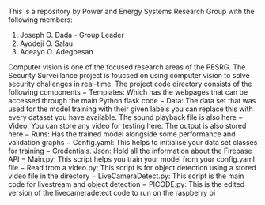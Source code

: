 This is a repository by Power and Energy Systems Research Group with the following members:
1. Joseph O. Dada - Group Leader
2. Ayodeji O. Salau
3. Adeayo O. Adegbesan
   
Computer vision is one of the focused research areas of the PESRG.
The Security Surveillance project is foucsed on using computer vision to solve security challenges in real-time. The project code directory consists of the following components
−	Templates: Which has the webpages that can be accessed through the main Python flask code
−	Data: The data set that was used for the model training with their given labels you can replace this with every dataset you have available. The sound playback file is also here
−	Video: You can store any video for testing here. The output is also stored here
−	Runs: Has the trained model alongside some performance and validation graphs
−	Config.yaml: This helps to initialise your data set classes for training
−	Credentials. Json: Hold all the information about the Firebase API
−	Main.py: This script helps you train your model from your config.yaml file
−	Read from a video.py: This script is for object detection using a stored video file in the directory
−	LiveCameraDetect.py: This script is the main code for livestream and object detection
−	PICODE.py: This is the edited version of the livecameradetect code to run on the raspberry pi
